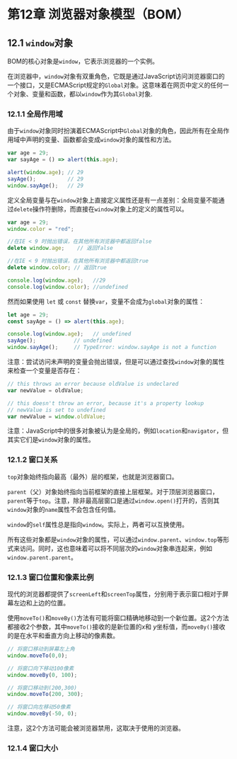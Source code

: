 # 第12章 浏览器对象模型（BOM）

## 12.1 `window`对象

BOM的核心对象是`window`，它表示浏览器的一个实例。

在浏览器中，`window`对象有双重角色，它既是通过JavaScript访问浏览器窗口的一个接口，又是ECMAScript规定的`Global`对象。这意味着在网页中定义的任何一个对象、变量和函数，都以`window`作为其`Global`对象.

### 12.1.1 全局作用域

由于`window`对象同时扮演着ECMAScript中`Global`对象的角色，因此所有在全局作用域中声明的变量、函数都会变成`window`对象的属性和方法。

```js
var age = 29;
var sayAge = () => alert(this.age);

alert(window.age); // 29
sayAge();          // 29
window.sayAge();   // 29
```

定义全局变量与在`window`对象上直接定义属性还是有一点差别：全局变量不能通过`delete`操作符删除，而直接在`window`对象上的定义的属性可以。

```js
var age = 29;
window.color = "red";

//在IE < 9 时抛出错误，在其他所有浏览器中都返回false 
delete window.age;    // 返回false

//在IE < 9 时抛出错误，在其他所有浏览器中都返回true
delete window.color; // 返回true

console.log(window.age);   //29
console.log(window.color); //undefined
```

然而如果使用 `let` 或 `const` 替换`var`，变量不会成为`global`对象的属性：

```js
let age = 29;
const sayAge = () => alert(this.age);

console.log(window.age);   // undefined
sayAge();            // undefined
window.sayAge();     // TypeError: window.sayAge is not a function
```

注意：尝试访问未声明的变量会抛出错误，但是可以通过查找`window`对象的属性来检查一个变量是否存在：

```js
// this throws an error because oldValue is undeclared
var newValue = oldValue;

// this doesn't throw an error, because it's a property lookup
// newValue is set to undefined
var newValue = window.oldValue;
```

注意：JavaScript中的很多对象被认为是全局的，例如`location`和`navigator`，但其实它们是`window`对象的属性。

### 12.1.2 窗口关系

`top`对象始终指向最高（最外）层的框架，也就是浏览器窗口。

`parent`（父）对象始终指向当前框架的直接上层框架。对于顶层浏览器窗口，`parent`等于`top`。注意，除非最高层窗口是通过`window.open()`打开的，否则其`window`对象的`name`属性不会包含任何值。

`window`的`self`属性总是指向`window`。实际上，两者可以互换使用。

所有这些对象都是`window`对象的属性，可以通过`window.parent`、`window.top`等形式来访问。同时，这也意味着可以将不同层次的`window`对象串连起来，例如`window.parent.parent`。

### 12.1.3 窗口位置和像素比例

现代的浏览器都提供了`screenLeft`和`screenTop`属性，分别用于表示窗口相对于屏幕左边和上边的位置。

使用`moveTo()`和`moveBy()`方法有可能将窗口精确地移动到一个新位置。这2个方法都接收2个参数，其中`moveTo()`接收的是新位置的*x*和 *y*坐标值，而`moveBy()`接收的是在水平和垂直方向上移动的像素数。

```js
// 将窗口移动到屏幕左上角
window.moveTo(0,0);

// 将窗口向下移动100像素
window.moveBy(0, 100);

// 将窗口移动到(200,300)
window.moveTo(200, 300);

// 将窗口向左移动50像素
window.moveBy(-50, 0);
```

注意，这2个方法可能会被浏览器禁用，这取决于使用的浏览器。

### 12.1.4 窗口大小

